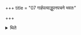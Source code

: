+++
title = "07 गार्हपत्याद्धूपनपचने भवतः"

+++

<details><summary>थिते</summary>

गार्हपत्याद्धूपनपचने भवतः ७
</details>
